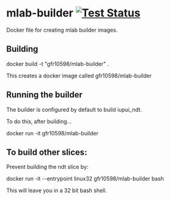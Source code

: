 # mlab-builder [![Test Status](https://travis-ci.org/gfr10598/mlab-builder.svg?branch=master)](https://travis-ci.org/gfr10598/mlab-builder.svg?branch=master)

Docker file for creating mlab builder images.

## Building
docker build -t "gfr10598/mlab-builder" .

This creates a docker image called gfr10598/mlab-builder

## Running the builder
The builder is configured by default to build iupui_ndt.

To do this, after building...

docker run -it gfr10598/mlab-builder

## To build other slices:
Prevent building the ndt slice by:

docker run -it --entrypoint linux32 gfr10598/mlab-builder bash

This will leave you in a 32 bit bash shell.

